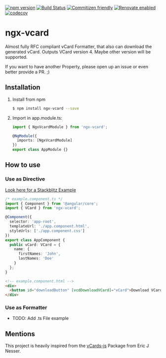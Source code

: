 [![npm version](https://badge.fury.io/js/ngx-vcard.svg)](https://badge.fury.io/js/ngx-vcard)
[![Build Status](https://dev.azure.com/DanielHabenicht/ngx-vcard/_apis/build/status/DanielHabenicht.ngx-vcard?branchName=master)](https://dev.azure.com/DanielHabenicht/ngx-vcard/_build/latest?definitionId=2&branchName=master)
[![Commitizen friendly](https://img.shields.io/badge/commitizen-friendly-brightgreen.svg)](http://commitizen.github.io/cz-cli/)
[![Renovate enabled](https://img.shields.io/badge/renovate-enabled-brightgreen.svg)](https://renovatebot.com/)
[![codecov](https://codecov.io/gh/DanielHabenicht/ngx-vcard/branch/master/graph/badge.svg)](https://codecov.io/gh/DanielHabenicht/ngx-vcard)


# ngx-vcard

Almost fully RFC compliant vCard Formatter, that also can download the generated vCard.
Outputs VCard version 4.
Maybe other version will be supported.

If you want to have another Property, please open up an issue or even better provide a PR. ;)

## Installation

1.  Install from npm
    ```bash
    $ npm install ngx-vcard --save
    ```
2.  Import in app.module.ts:

    ```typescript
    import { NgxVcardModule } from 'ngx-vcard';

    @NgModule({
      imports: [NgxVcardModule]
    })
    export class AppModule {}
    ```

## How to use

### Use as Directive

[Look here for a Stackblitz Example](https://stackblitz.com/github/DanielHabenicht/ngx-vcard)

```typescript
/* example.component.ts */
import { Component } from '@angular/core';
import { VCard } from 'ngx-vcard';

@Component({
  selector: 'app-root',
  templateUrl: './app.component.html',
  styleUrls: ['./app.component.css']
})
export class AppComponent {
  public vCard: VCard = {
    name: {
      firstNames: 'John',
      lastNames: 'Doe'
    }
  };
}
```

```html
<!-- example.component.html -->
<div>
  <button id="downloadButton" [vcdDownloadVCard]="vCard">Download VCard!</button>
</div>
```

### Use as Formatter

- TODO: Add .ts File example

## Mentions

This project is heavily inspired from the [vCards-js](https://github.com/enesser/vCards-js) Package from Eric J Nesser.
